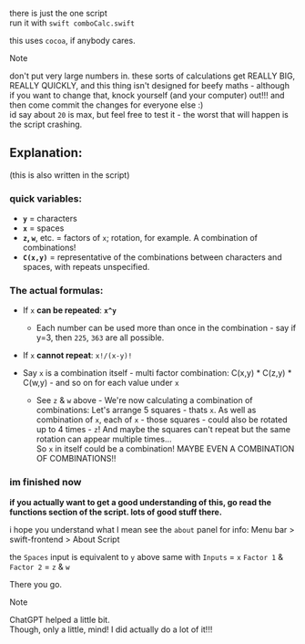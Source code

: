 there is just the one script\
run it with `swift comboCalc.swift`


this uses `cocoa`, if anybody cares.

> [!NOTE]
> don't put very large numbers in. these sorts of calculations get REALLY BIG, REALLY QUICKLY, and this thing isn't designed for beefy maths - although if you want to change that, knock yourself (and your computer) out!!! and then come commit the changes for everyone else :)\
> id say about `20` is max, but feel free to test it - the worst that will happen is the script crashing.

## Explanation:
(this is also written in the script)

### quick variables:
  - **`y`** = characters
  - **`x`** = spaces
  - **`z`, `w`**, etc. = factors of `x`; rotation, for example. A combination of combinations!
  - **`C(x,y)`** = representative of the combinations between characters and spaces, with repeats unspecified.


### The actual formulas:

  - If `x` **can be repeated**: **`x^y`**
    - Each number can be used more than once in the combination - say if y=3, then `225`, `363` are all possible.



  - If `x` **cannot repeat**: `x!/(x-y)!`



  - Say `x` is a combination itself - multi factor combination: C(x,y) * C(z,y) * C(w,y) - and so on for each value under `x`
    - See `z` & `w` above - We're now calculating a combination of combinations: Let's arrange 5 squares - thats `x`. As well as combination of `x`, each of `x` - those squares - could also be rotated up to 4 times - `z`! And maybe the squares can't repeat but the same rotation can appear multiple times...\
So `x` in itself could be a combination! MAYBE EVEN A COMBINATION OF COMBINATIONS!!



### im finished now

**if you actually want to get a good understanding of this, go read the functions section of the script. lots of good stuff there.**

i hope you understand what I mean
see the `about` panel for info: Menu bar > swift-frontend > About Script

the `Spaces` input is equivalent to `y` above
same with `Inputs` = `x`
`Factor 1` & `Factor 2` = `z` & `w`

There you go.

> [!NOTE]
> ChatGPT helped a little bit.\
> Though, only a little, mind! I did actually do a lot of it!!!
